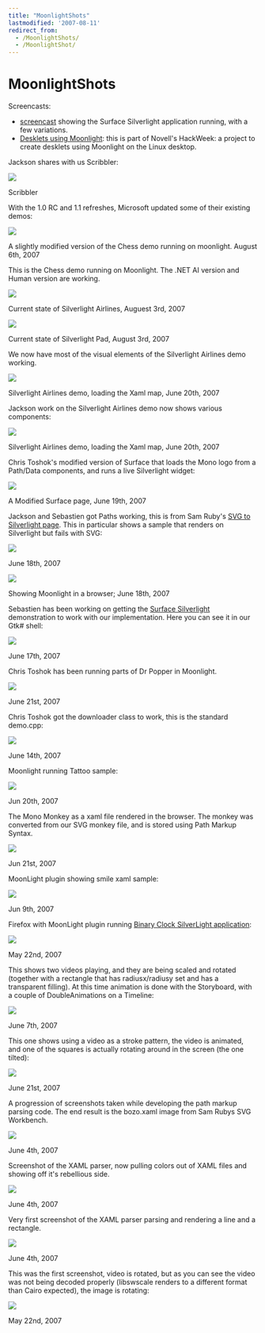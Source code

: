 ```yaml
---
title: "MoonlightShots"
lastmodified: '2007-08-11'
redirect_from:
  - /MoonlightShots/
  - /MoonlightShot/
---
```


MoonlightShots
==============

Screencasts:

-   [screencast](http://www.youtube.com/watch?v=qRSO7p0HAIw) showing the Surface Silverlight application running, with a few variations.
-   [Desklets using Moonlight](http://www.youtube.com/watch?v=IbMyPG4IKo8): this is part of Novell's HackWeek: a project to create desklets using Moonlight on the Linux desktop.

Jackson shares with us Scribbler:

[![](/archived/images/3/33/Scribbler.png)](/archived/images/3/33/Scribbler.png)

Scribbler

With the 1.0 RC and 1.1 refreshes, Microsoft updated some of their existing demos:

[![](/archived/images/8/80/Chess-demo.png)](/archived/images/8/80/Chess-demo.png)

A slightly modified version of the Chess demo running on moonlight. August 6th, 2007

This is the Chess demo running on Moonlight. The .NET AI version and Human version are working.

[![](/archived/images/1/1a/Airlines-current-demo.png)](/archived/images/1/1a/Airlines-current-demo.png)

Current state of Silverlight Airlines, Auguest 3rd, 2007

[![](/archived/images/f/f6/Silverlight-pad.png)](/archived/images/f/f6/Silverlight-pad.png)

Current state of Silverlight Pad, August 3rd, 2007

We now have most of the visual elements of the Silverlight Airlines demo working.

[![](/archived/images/2/26/Silverlight-airlines-demo.png)](/archived/images/2/26/Silverlight-airlines-demo.png)

Silverlight Airlines demo, loading the Xaml map, June 20th, 2007

 Jackson work on the Silverlight Airlines demo now shows various components:

[![](/archived/images/0/0b/Airlines-demo.png)](/archived/images/0/0b/Airlines-demo.png)

Silverlight Airlines demo, loading the Xaml map, June 20th, 2007

Chris Toshok's modified version of Surface that loads the Mono logo from a Path/Data components, and runs a live Silverlight widget:

[![](/archived/images/1/1e/Surfacemodified.png)](/archived/images/1/1e/Surfacemodified.png)

A Modified Surface page, June 19th, 2007

Jackson and Sebastien got Paths working, this is from Sam Ruby's [SVG to Silverlight page](http://intertwingly.net/stories/2007/05/06/?icon=caution). This in particular shows a sample that renders on Silverlight but fails with SVG:

[![](/archived/images/5/55/Intertw1.png)](/archived/images/5/55/Intertw1.png)

June 18th, 2007

[![](/archived/images/5/55/Intertw1.png)](/archived/images/5/55/Intertw1.png)

Showing Moonlight in a browser; June 18th, 2007

Sebastien has been working on getting the [Surface Silverlight](http://delay.members.winisp.net/SilverlightSurface/) demonstration to work with our implementation. Here you can see it in our Gtk\# shell:

[![](/archived/images/5/59/SurfaceJun17.png)](/archived/images/5/59/SurfaceJun17.png)

June 17th, 2007

Chris Toshok has been running parts of Dr Popper in Moonlight.

[![](/archived/images/f/fd/Drpopper2.png)](/archived/images/f/fd/Drpopper2.png)

June 21st, 2007

Chris Toshok got the downloader class to work, this is the standard demo.cpp:

[![](/archived/images/2/2b/Demo-screenshot.png)](/archived/images/2/2b/Demo-screenshot.png)

June 14th, 2007

Moonlight running Tattoo sample:

[![](/archived/images/6/64/Tattoo.jpg)](/archived/images/6/64/Tattoo.jpg)

Jun 20th, 2007

The Mono Monkey as a xaml file rendered in the browser. The monkey was converted from our SVG monkey file, and is stored using Path Markup Syntax.

[![](/archived/images/1/1e/Test-monkey.png)](/archived/images/1/1e/Test-monkey.png)

Jun 21st, 2007

MoonLight plugin showing smile xaml sample:

[![](/archived/images/8/84/Moonsmile.jpg)](/archived/images/8/84/Moonsmile.jpg)

Jun 9th, 2007

Firefox with MoonLight plugin running [Binary Clock SilverLight application](http://explosivedog.com/silverlight/binaryclock/):

[![](/archived/images/5/55/Binaryclock.jpg)](/archived/images/5/55/Binaryclock.jpg)

May 22nd, 2007

This shows two videos playing, and they are being scaled and rotated (together with a rectangle that has radiusx/radiusy set and has a transparent filling). At this time animation is done with the Storyboard, with a couple of DoubleAnimations on a Timeline:

[![](/archived/images/9/9b/Screenshot9.png)](/archived/images/9/9b/Screenshot9.png)

June 7th, 2007

This one shows using a video as a stroke pattern, the video is animated, and one of the squares is actually rotating around in the screen (the one tilted):

[![](/archived/images/0/0c/Path-parsing-progression.png)](/archived/images/0/0c/Path-parsing-progression.png)

June 21st, 2007

A progression of screenshots taken while developing the path markup parsing code. The end result is the bozo.xaml image from Sam Rubys SVG Workbench.

[![](/archived/images/d/df/Screenshot-lt-demo.png)](/archived/images/d/df/Screenshot-lt-demo.png)

June 4th, 2007

Screenshot of the XAML parser, now pulling colors out of XAML files and showing off it's rebellious side.

[![](/archived/images/e/e0/Xaml-demo-2.png)](/archived/images/e/e0/Xaml-demo-2.png)

June 4th, 2007

Very first screenshot of the XAML parser parsing and rendering a line and a rectangle.

[![](/archived/images/5/54/Xaml-demo-1.png)](/archived/images/5/54/Xaml-demo-1.png)

June 4th, 2007

This was the first screenshot, video is rotated, but as you can see the video was not being decoded properly (libswscale renders to a different format than Cairo expected), the image is rotating:

[![](/archived/images/7/70/Screenshot3.png)](/archived/images/7/70/Screenshot3.png)

May 22nd, 2007

